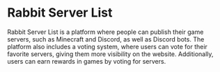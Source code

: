 # Rabbit Server List

Rabbit Server List is a platform where people can publish their game servers, such as Minecraft and Discord, as well as Discord bots. The platform also includes a voting system, where users can vote for their favorite servers, giving them more visibility on the website. Additionally, users can earn rewards in games by voting for servers.